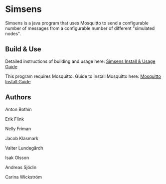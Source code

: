 # Simsens
Simsens is a java program that uses Mosquitto to send a configurable number of messages from a configurable number of different "simulated nodes".

## Build & Use
Detailed instructions of building and usage here:
[Simsens Install & Usage Guide](https://docs.google.com/document/d/1e_6pj71ccWidIlQPLtiQuzeiXorGdLFo_ezJDJMI5co/edit?usp=sharing "Simsens Install & Usage Guide")

This program requires Mosquitto. Guide to install Mosquitto here:
[Mosquitto Install Guide](https://docs.google.com/document/d/1Khe4_ye1cqadoxIy8wCGL000WlB2URefgU0UtRU5O5A/edit?usp=sharing "Mosquitto Install Guide")

## Authors

Anton Bothin

Erik Flink

Nelly Friman

Jacob Klasmark

Valter Lundegårdh

Isak Olsson

Andreas Sjödin

Carina Wickström
